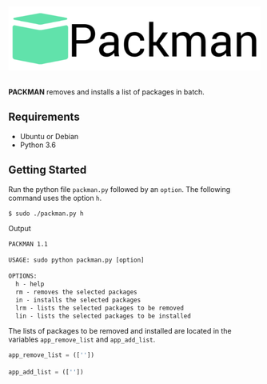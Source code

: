 <div align="center">
  <img src="logo.png"><br><br>
</div>

**PACKMAN** removes and installs a list of packages in batch.

## Requirements
- Ubuntu or Debian
- Python 3.6

## Getting Started
Run the python file `packman.py` followed by an `option`. The following command uses the option `h`.
```bash
$ sudo ./packman.py h
```
Output
```
PACKMAN 1.1

USAGE: sudo python packman.py [option]

OPTIONS:
  h - help
  rm - removes the selected packages
  in - installs the selected packages
  lrm - lists the selected packages to be removed
  lin - lists the selected packages to be installed
```
The lists of packages to be removed and installed are located in the variables `app_remove_list` and `app_add_list`.
```python
app_remove_list = ([''])

app_add_list = ([''])
```
